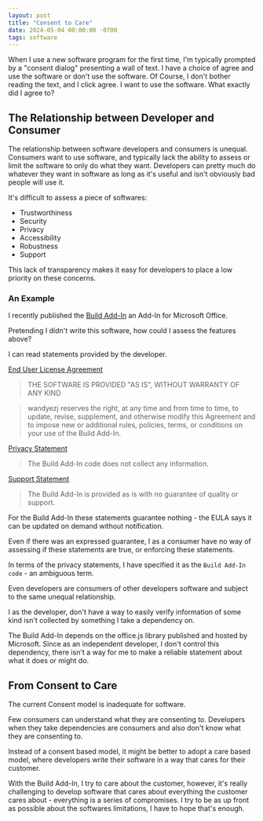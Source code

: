 ```yaml
---
layout: post
title: "Consent to Care"
date: 2024-05-04 00:00:00 -0700
tags: software
---
```


When I use a new software program for the first time, I'm typically prompted by a "consent dialog" presenting a wall of text. I have a choice of agree and use the software or don't use the software. Of Course, I don't bother reading the text, and I click agree. I want to use the software. What exactly did I agree to?

## The Relationship between Developer and Consumer

The relationship between software developers and consumers is unequal.
Consumers want to use software, and typically lack the ability to assess or limit the software to only do what they want. Developers can pretty much do whatever they want in software as long as it's useful and isn't obviously bad people will use it.

It's difficult to assess a piece of softwares:

- Trustworthiness
- Security
- Privacy
- Accessibility
- Robustness
- Support

This lack of transparency makes it easy for developers to place a low priority on these concerns.

### An Example

I recently published the [Build Add-In](https://github.com/wandyezj/build-add-in) an Add-In for Microsoft Office.

Pretending I didn't write this software, how could I assess the features above?

I can read statements provided by the developer.

[End User License Agreement](https://wandyezj.github.io/build-add-in/statements/eula.html)

> THE SOFTWARE IS PROVIDED "AS IS", WITHOUT WARRANTY OF ANY KIND

> wandyezj reserves the right, at any time and from time to time, to update, revise, supplement, and otherwise modify this Agreement and to impose new or additional rules, policies, terms, or conditions on your use of the Build Add-In.

[Privacy Statement](https://wandyezj.github.io/build-add-in/statements/privacy.html)

> The Build Add-In code does not collect any information.

[Support Statement](https://github.com/wandyezj/build-add-in/blob/main/statements/support.md)

> The Build Add-In is provided as is with no guarantee of quality or support.


For the Build Add-In these statements guarantee nothing - the EULA says it can be updated on demand without notification.

Even if there was an expressed guarantee, I as a consumer have no way of assessing if these statements are true, or enforcing these statements.

In terms of the privacy statements, I have specified it as the `Build Add-In code` - an ambiguous term.

Even developers are consumers of other developers software and subject to the same unequal relationship.

I as the developer, don't have a way to easily verify information of some kind isn't collected by something I take a dependency on.

The Build Add-In depends on the office.js library published and hosted by Microsoft. Since as an independent developer, I don't control this dependency, there isn't a way for me to make a reliable statement about what it does or might do.

## From Consent to Care

The current Consent model is inadequate for software.

Few consumers can understand what they are consenting to. Developers when they take dependencies are consumers and also don't know what they are consenting to.

Instead of a consent based model, it might be better to adopt a care based model, where developers write their software in a way that cares for their customer.

With the Build Add-In, I try to care about the customer, however, it's really challenging to develop software that cares about everything the customer cares about - everything is a series of compromises. I try to be as up front as possible about the softwares limitations, I have to hope that's enough. 